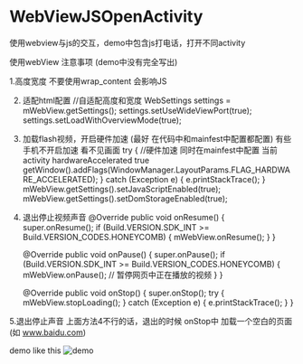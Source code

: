 # WebViewJSOpenActivity
使用webview与js的交互，demo中包含js打电话，打开不同activity

使用webView 注意事项 (demo中没有完全写出)

1.高度宽度 不要使用wrap_content 会影响JS
 <WebView
        android:id="@+id/webview"
        android:layout_width="match_parent"
        android:layout_height="match_parent" />
        
2. 适配html配置
   //自适配高度和宽度
		WebSettings settings = mWebView.getSettings();
		settings.setUseWideViewPort(true);
		settings.setLoadWithOverviewMode(true);
3. 加载flash视频，开启硬件加速 (最好 在代码中和mainfest中配置都配置)
    有些手机不开启加速 看不见画面
		try {
			//硬件加速  同时在mainfest中配置 当前activity  hardwareAccelerated true
			getWindow().addFlags(WindowManager.LayoutParams.FLAG_HARDWARE_ACCELERATED);
		} catch (Exception e) {
			e.printStackTrace();
		}
		mWebView.getSettings().setJavaScriptEnabled(true);
	  mWebView.getSettings().setDomStorageEnabled(true);
 4. 退出停止视频声音
 @Override
	public void onResume() {
		super.onResume();
		if (Build.VERSION.SDK_INT >= Build.VERSION_CODES.HONEYCOMB) {
			mWebView.onResume();
		}
	}

	@Override
	public void onPause() {
		super.onPause();
		if (Build.VERSION.SDK_INT >= Build.VERSION_CODES.HONEYCOMB) {
			mWebView.onPause(); // 暂停网页中正在播放的视频
		}
	}

	@Override
	public void onStop() {
		super.onStop();
		try {
			mWebView.stopLoading();
		} catch (Exception e) {
			e.printStackTrace();
		}
	}

5.退出停止声音 上面方法4不行的话，退出的时候 onStop中 加载一个空白的页面(如 www.baidu.com)

demo like this
![demo](https://github.com/lovemelovemydog/WebViewJSOpenActivity/blob/master/TestWebViewJS/Screenshot_2015-07-10-11-32-53.png "demo image")
